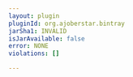 ```yaml
---
layout: plugin
pluginId: org.ajoberstar.bintray
jarSha1: INVALID
isJarAvailable: false
error: NONE
violations: []

---
```

